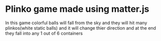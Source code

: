 # Plinko game made using matter.js
In this game colorful balls will fall from the sky and they will hit many plinkos(white static balls) and it will change thier direction and at the end they fall into any 1 out of 6 containers
